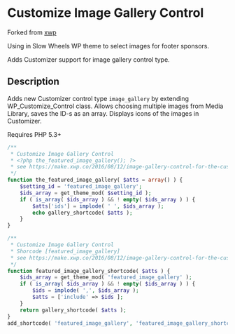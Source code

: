 # Customize Image Gallery Control

Forked from [xwp](https://github.com/xwp/wp-customize-image-gallery-control)

Using in Slow Wheels WP theme to select images for footer sponsors.

Adds Customizer support for image gallery control type.

## Description ##
Adds new Customizer control type `image_gallery` by extending WP_Customize_Control class. Allows choosing multiple images from Media Library, saves the ID-s as an array.
Displays icons of the images in Customizer.

Requires PHP 5.3+


```PHP
/**
 * Customize Image Gallery Control
 * <?php the_featured_image_gallery(); ?>
 * see https://make.xwp.co/2016/08/12/image-gallery-control-for-the-customizer/
 */
function the_featured_image_gallery( $atts = array() ) {
    $setting_id = 'featured_image_gallery';
    $ids_array = get_theme_mod( $setting_id );
    if ( is_array( $ids_array ) && ! empty( $ids_array ) ) {
        $atts['ids'] = implode( ' ', $ids_array );
        echo gallery_shortcode( $atts );
    }
}

/**
 * Customize Image Gallery Control
 * Shorcode [featured_image_gallery]
 * see https://make.xwp.co/2016/08/12/image-gallery-control-for-the-customizer/
 */
function featured_image_gallery_shortcode( $atts ) {
    $ids_array = get_theme_mod( 'featured_image_gallery' );
    if ( is_array( $ids_array ) && ! empty( $ids_array ) ) {
        $ids = implode( ',', $ids_array );
        $atts = ['include' => $ids ];
    }
    return gallery_shortcode( $atts );
}
add_shortcode( 'featured_image_gallery', 'featured_image_gallery_shortcode' );

```
